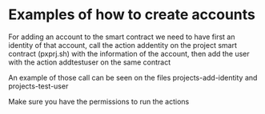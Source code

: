 # Examples of how to create accounts

For adding an account to the smart contract we need to have first an identity of that account, call the action addentity on the project smart contract (pxprj.sh) with the information of the account, then add the user with the action addtestuser on the same contract

An example of those call can be seen on the files projects-add-identity and projects-test-user

Make sure you have the permissions to run the actions